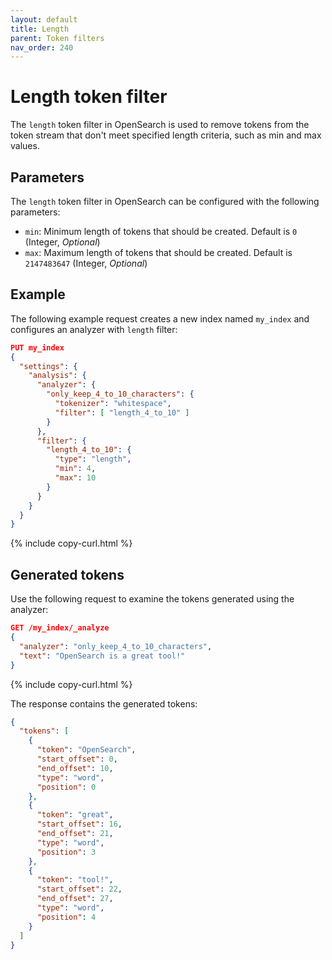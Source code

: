 ```yaml
---
layout: default
title: Length
parent: Token filters
nav_order: 240
---
```


# Length token filter

The `length` token filter in OpenSearch is used to remove tokens from the token stream that don't meet specified length criteria, such as min and max values.

## Parameters

The `length` token filter in OpenSearch can be configured with the following parameters:

- `min`: Minimum length of tokens that should be created. Default is `0` (Integer, _Optional_)
- `max`: Maximum length of tokens that should be created. Default is `2147483647` (Integer, _Optional_)
 

## Example

The following example request creates a new index named `my_index` and configures an analyzer with `length` filter:

```json
PUT my_index
{
  "settings": {
    "analysis": {
      "analyzer": {
        "only_keep_4_to_10_characters": {
          "tokenizer": "whitespace",
          "filter": [ "length_4_to_10" ]
        }
      },
      "filter": {
        "length_4_to_10": {
          "type": "length",
          "min": 4,
          "max": 10
        }
      }
    }
  }
}
```
{% include copy-curl.html %}

## Generated tokens

Use the following request to examine the tokens generated using the analyzer:

```json
GET /my_index/_analyze
{
  "analyzer": "only_keep_4_to_10_characters",
  "text": "OpenSearch is a great tool!"
}
```
{% include copy-curl.html %}

The response contains the generated tokens:

```json
{
  "tokens": [
    {
      "token": "OpenSearch",
      "start_offset": 0,
      "end_offset": 10,
      "type": "word",
      "position": 0
    },
    {
      "token": "great",
      "start_offset": 16,
      "end_offset": 21,
      "type": "word",
      "position": 3
    },
    {
      "token": "tool!",
      "start_offset": 22,
      "end_offset": 27,
      "type": "word",
      "position": 4
    }
  ]
}
```
